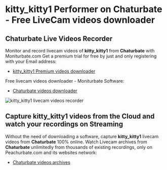 # kitty_kitty1 Performer on Chaturbate - Free LiveCam videos downloader

## Chaturbate Live Videos Recorder

Monitor and record livecam videos of **kitty_kitty1** from **Chaturbate** with Moniturbate.com
Get a premium trial for free by just and only registering with your Email address:
* [kitty_kitty1 Premium videos downloader](https://moniturbate.com/request-demo-licence-key.html)

Free livecam videos downloader - Moniturbate Software:
* [Chaturbate videos downloader](https://moniturbate.com/moniturbate-download-software.html)

![kitty_kitty1 livecam videos recorder](https://peachurnet.com/templates/moniturbate-software.png)


## Capture kitty_kitty1 videos from the Cloud and watch your recordings on Streaming

Without the need of downloading a software, capture **kitty_kitty1** livecam videos from **Chaturbate** 100% online.
Watch Livecam archives from **Chaturbate** unlimitedly from thousands of existing recordings, only on Peachurbate.com and its websites network:
* [Chaturbate videos archives](https://peachurnet.com/)
